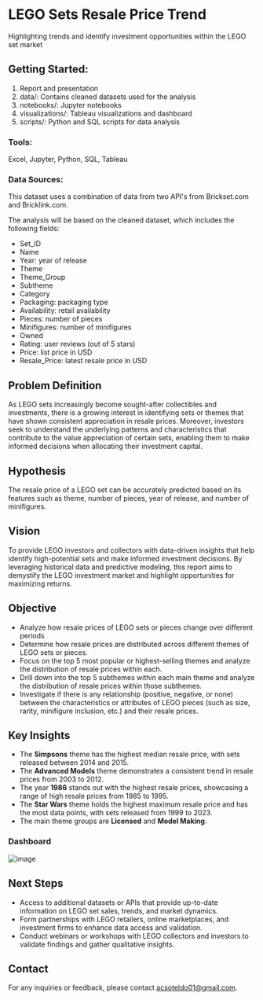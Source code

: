 # LEGO Sets Resale Price Trend
Highlighting trends and identify investment opportunities within the LEGO set market

## Getting Started: 
1. Report and presentation
2. data/: Contains cleaned datasets used for the analysis
3. notebooks/: Jupyter notebooks
4. visualizations/: Tableau visualizations and dashboard
5. scripts/: Python and SQL scripts for data analysis

### Tools:
Excel, Jupyter, Python, SQL, Tableau

### Data Sources:
This dataset uses a combination of data from two API's from Brickset.com and Bricklink.com.

The analysis will be based on the cleaned dataset, which includes the following fields:
* Set_ID
* Name
* Year: year of release
* Theme
* Theme_Group
* Subtheme
* Category
* Packaging: packaging type
* Availability: retail availability
* Pieces: number of pieces
* Minifigures: number of minifigures
* Owned
* Rating: user reviews (out of 5 stars)
* Price: list price in USD
* Resale_Price: latest resale price in USD

## Problem Definition
As LEGO sets increasingly become sought-after collectibles and investments, there is a growing interest in identifying sets or themes that have shown consistent appreciation in resale prices. Moreover, investors seek to understand the underlying patterns and characteristics that contribute to the value appreciation of certain sets, enabling them to make informed decisions when allocating their investment capital.

## Hypothesis
The resale price of a LEGO set can be accurately predicted based on its features such as theme, number of pieces, year of release, and number of minifigures.

## Vision
To provide LEGO investors and collectors with data-driven insights that help identify high-potential sets and make informed investment decisions. By leveraging historical data and predictive modeling, this report aims to demystify the LEGO investment market and highlight opportunities for maximizing returns.

## Objective
* Analyze how resale prices of LEGO sets or pieces change over different periods
* Determine how resale prices are distributed across different themes of LEGO sets or pieces.
* Focus on the top 5 most popular or highest-selling themes and analyze the distribution of resale prices within each.
* Drill down into the top 5 subthemes within each main theme and analyze the distribution of resale prices within those subthemes.
* Investigate if there is any relationship (positive, negative, or none) between the characteristics or attributes of LEGO pieces (such as size, rarity, minifigure inclusion, etc.) and their resale prices.

## Key Insights
* The **Simpsons** theme has the highest median resale price, with sets released between 2014 and 2015.
* The **Advanced Models** theme demonstrates a consistent trend in resale prices from 2003 to 2012.
* The year **1986** stands out with the highest resale prices, showcasing a range of high resale prices from 1985 to 1995.
* The **Star Wars** theme holds the highest maximum resale price and has the most data points, with sets released from 1999 to 2023.
* The main theme groups are **Licensed** and **Model Making**.

### Dashboard
![image](https://github.com/acsoteldo/LEGO-Sets-Resale-Price-Trend/assets/76544489/19f708b0-cd88-4e2d-98ee-0027f3b88b99)

## Next Steps
* Access to additional datasets or APIs that provide up-to-date information on LEGO set sales, trends, and market dynamics.
* Form partnerships with LEGO retailers, online marketplaces, and investment firms to enhance data access and validation.
* Conduct webinars or workshops with LEGO collectors and investors to validate findings and gather qualitative insights.

## Contact
For any inquiries or feedback, please contact acsoteldo01@gmail.com.
